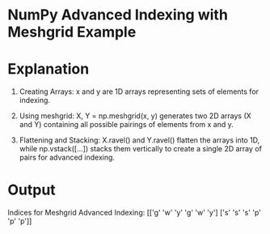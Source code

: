 # NumPy Advanced Indexing with Meshgrid Example

# Explanation

01. Creating Arrays:
        x and y are 1D arrays representing sets of elements for indexing.

02. Using meshgrid:
        X, Y = np.meshgrid(x, y) generates two 2D arrays (X and Y) containing all possible pairings of elements from x 
        and y.

03. Flattening and Stacking:
        X.ravel() and Y.ravel() flatten the arrays into 1D, while np.vstack([...]) stacks them vertically to create a single 2D array of pairs for advanced indexing.


# Output

Indices for Meshgrid Advanced Indexing:
 [['g' 'w' 'y' 'g' 'w' 'y']
  ['s' 's' 's' 'p' 'p' 'p']]
